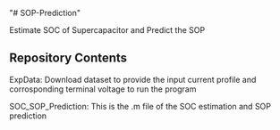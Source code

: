 "# SOP-Prediction" 

Estimate SOC of Supercapacitor and Predict the SOP

## Repository Contents
ExpData: Download dataset to provide the input current profile and corrosponding terminal voltage to run the program

SOC_SOP_Prediction: This is the .m file of the SOC estimation and SOP prediction
